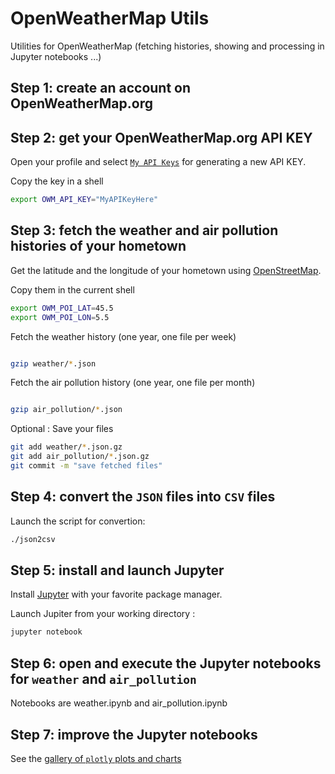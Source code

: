 # OpenWeatherMap Utils

Utilities for OpenWeatherMap (fetching histories, showing and processing in Jupyter notebooks ...)

## Step 1: create an account on OpenWeatherMap.org

## Step 2: get your OpenWeatherMap.org API KEY

Open your profile and select [`My API Keys`](https://home.openweathermap.org/api_keys) for generating a new API KEY.

Copy the key in a shell

```bash
export OWM_API_KEY="MyAPIKeyHere"
```

## Step 3: fetch the weather and air pollution histories of your hometown

Get the latitude and the longitude of your hometown using [OpenStreetMap](https://www.openstreetmap.org).

Copy them in the current shell

```bash
export OWM_POI_LAT=45.5
export OWM_POI_LON=5.5
```

Fetch the weather history (one year, one file per week)
```bash

gzip weather/*.json
```

Fetch the air pollution history (one year, one file per month)
```bash

gzip air_pollution/*.json
```

Optional : Save your files
```bash
git add weather/*.json.gz
git add air_pollution/*.json.gz
git commit -m "save fetched files"
```

## Step 4: convert the `JSON` files into `CSV` files

Launch the script for convertion:
```bash
./json2csv
```

## Step 5: install and launch Jupyter

Install [Jupyter](https://jupyter.org/install) with your favorite package manager.

Launch Jupiter from your working directory :
```bash
jupyter notebook
```

## Step 6: open and execute the Jupyter notebooks for `weather` and `air_pollution`

Notebooks are weather.ipynb and air_pollution.ipynb

## Step 7: improve the Jupyter notebooks

See the [gallery of `plotly` plots and charts](https://plotly.com/python/)

